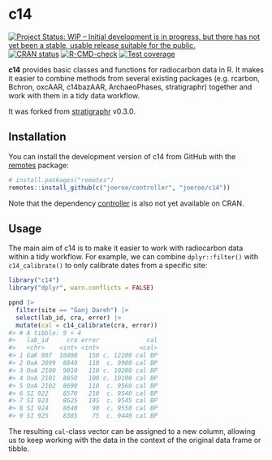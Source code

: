 
<!-- README.md is generated from README.Rmd. Please edit that file -->

# c14

<!-- badges: start -->

[![Project Status: WIP – Initial development is in progress, but there
has not yet been a stable, usable release suitable for the
public.](https://www.repostatus.org/badges/latest/wip.svg)](https://www.repostatus.org/#wip)
[![CRAN
status](https://www.r-pkg.org/badges/version/c14)](https://CRAN.R-project.org/package=c14)
[![R-CMD-check](https://github.com/joeroe/c14/actions/workflows/R-CMD-check.yaml/badge.svg)](https://github.com/joeroe/c14/actions/workflows/R-CMD-check.yaml)
[![Test
coverage](https://codecov.io/gh/joeroe/c14/graph/badge.svg)](https://app.codecov.io/gh/joeroe/c14)
<!-- badges: end -->

**c14** provides basic classes and functions for radiocarbon data in R.
It makes it easier to combine methods from several existing packages
(e.g. rcarbon, Bchron, oxcAAR, c14bazAAR, ArchaeoPhases, stratigraphr)
together and work with them in a tidy data workflow.

It was forked from
[stratigraphr](https://github.com/joeroe/stratigraphr) v0.3.0.

## Installation

You can install the development version of c14 from GitHub with the
[remotes](https://remotes.r-lib.org) package:

``` r
# install.packages("remotes")
remotes::install_github(c("joeroe/controller", "joeroe/c14"))
```

Note that the dependency
[controller](https://github.com/joeroe/controller) is also not yet
available on CRAN.

## Usage

The main aim of c14 is to make it easier to work with radiocarbon data
within a tidy workflow. For example, we can combine `dplyr::filter()`
with `c14_calibrate()` to only calibrate dates from a specific site:

``` r
library("c14")
library("dplyr", warn.conflicts = FALSE)

ppnd |>
  filter(site == "Ganj Dareh") |>
  select(lab_id, cra, error) |>
  mutate(cal = c14_calibrate(cra, error))
#> # A tibble: 9 × 4
#>   lab_id     cra error             cal
#>   <chr>    <int> <int>           <cal>
#> 1 GaK 807  10400   150 c. 12200 cal BP
#> 2 OxA 2099  8840   110  c. 9900 cal BP
#> 3 OxA 2100  9010   110 c. 10200 cal BP
#> 4 OxA 2101  8850   100 c. 10100 cal BP
#> 5 OxA 2102  8690   110  c. 9560 cal BP
#> 6 SI 922    8570   210  c. 9540 cal BP
#> 7 SI 923    8625   195  c. 9545 cal BP
#> 8 SI 924    8640    90  c. 9550 cal BP
#> 9 SI 925    8385    75  c. 9440 cal BP
```

The resulting `cal`-class vector can be assigned to a new column,
allowing us to keep working with the data in the context of the original
data frame or tibble.
